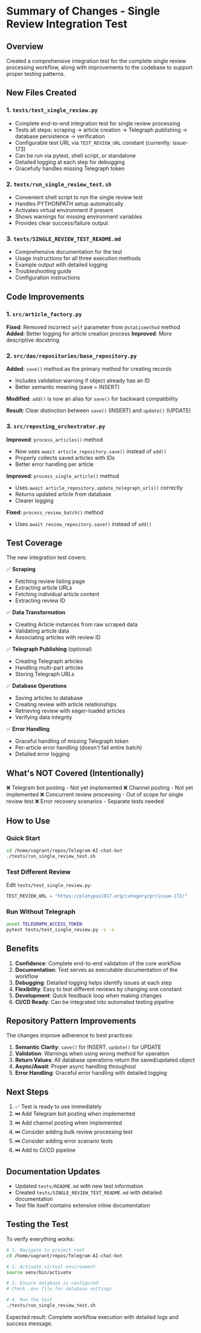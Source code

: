 # Summary of Changes - Single Review Integration Test

## Overview

Created a comprehensive integration test for the complete single review processing workflow, along with improvements to the codebase to support proper testing patterns.

## New Files Created

### 1. `tests/test_single_review.py`

- Complete end-to-end integration test for single review processing
- Tests all steps: scraping → article creation → Telegraph publishing → database persistence → verification
- Configurable test URL via `TEST_REVIEW_URL` constant (currently: issue-173)
- Can be run via pytest, shell script, or standalone
- Detailed logging at each step for debugging
- Gracefully handles missing Telegraph token

### 2. `tests/run_single_review_test.sh`

- Convenient shell script to run the single review test
- Handles PYTHONPATH setup automatically
- Activates virtual environment if present
- Shows warnings for missing environment variables
- Provides clear success/failure output

### 3. `tests/SINGLE_REVIEW_TEST_README.md`

- Comprehensive documentation for the test
- Usage instructions for all three execution methods
- Example output with detailed logging
- Troubleshooting guide
- Configuration instructions

## Code Improvements

### 1. `src/article_factory.py`

**Fixed**: Removed incorrect `self` parameter from `@staticmethod` method
**Added**: Better logging for article creation process
**Improved**: More descriptive docstring

### 2. `src/dao/repositories/base_repository.py`

**Added**: `save()` method as the primary method for creating records

- Includes validation warning if object already has an ID
- Better semantic meaning (save = INSERT)

**Modified**: `add()` is now an alias for `save()` for backward compatibility

**Result**: Clear distinction between `save()` (INSERT) and `update()` (UPDATE)

### 3. `src/reposting_orchestrator.py`

**Improved**: `process_articles()` method

- Now uses `await article_repository.save()` instead of `add()`
- Properly collects saved articles with IDs
- Better error handling per article

**Improved**: `process_single_article()` method

- Uses `await article_repository.update_telegraph_urls()` correctly
- Returns updated article from database
- Clearer logging

**Fixed**: `process_review_batch()` method

- Uses `await review_repository.save()` instead of `add()`

## Test Coverage

The new integration test covers:

✅ **Scraping**

- Fetching review listing page
- Extracting article URLs
- Fetching individual article content
- Extracting review ID

✅ **Data Transformation**

- Creating Article instances from raw scraped data
- Validating article data
- Associating articles with review ID

✅ **Telegraph Publishing** (optional)

- Creating Telegraph articles
- Handling multi-part articles
- Storing Telegraph URLs

✅ **Database Operations**

- Saving articles to database
- Creating review with article relationships
- Retrieving review with eager-loaded articles
- Verifying data integrity

✅ **Error Handling**

- Graceful handling of missing Telegraph token
- Per-article error handling (doesn't fail entire batch)
- Detailed error logging

## What's NOT Covered (Intentionally)

❌ Telegram bot posting - Not yet implemented
❌ Channel posting - Not yet implemented
❌ Concurrent review processing - Out of scope for single review test
❌ Error recovery scenarios - Separate tests needed

## How to Use

### Quick Start

```bash
cd /home/vagrant/repos/Telegram-AI-chat-bot
./tests/run_single_review_test.sh
```

### Test Different Review

Edit `tests/test_single_review.py`:

```python
TEST_REVIEW_URL = "https://platypus1917.org/category/pr/issue-172/"
```

### Run Without Telegraph

```bash
unset TELEGRAPH_ACCESS_TOKEN
pytest tests/test_single_review.py -v -s
```

## Benefits

1. **Confidence**: Complete end-to-end validation of the core workflow
2. **Documentation**: Test serves as executable documentation of the workflow
3. **Debugging**: Detailed logging helps identify issues at each step
4. **Flexibility**: Easy to test different reviews by changing one constant
5. **Development**: Quick feedback loop when making changes
6. **CI/CD Ready**: Can be integrated into automated testing pipeline

## Repository Pattern Improvements

The changes improve adherence to best practices:

1. **Semantic Clarity**: `save()` for INSERT, `update()` for UPDATE
2. **Validation**: Warnings when using wrong method for operation
3. **Return Values**: All database operations return the saved/updated object
4. **Async/Await**: Proper async handling throughout
5. **Error Handling**: Graceful error handling with detailed logging

## Next Steps

1. ✅ Test is ready to use immediately
2. ⏭️ Add Telegram bot posting when implemented
3. ⏭️ Add channel posting when implemented
4. ⏭️ Consider adding bulk review processing test
5. ⏭️ Consider adding error scenario tests
6. ⏭️ Add to CI/CD pipeline

## Documentation Updates

- Updated `tests/README.md` with new test information
- Created `tests/SINGLE_REVIEW_TEST_README.md` with detailed documentation
- Test file itself contains extensive inline documentation

## Testing the Test

To verify everything works:

```bash
# 1. Navigate to project root
cd /home/vagrant/repos/Telegram-AI-chat-bot

# 2. Activate virtual environment
source venv/bin/activate

# 3. Ensure database is configured
# Check .env file for database settings

# 4. Run the test
./tests/run_single_review_test.sh
```

Expected result: Complete workflow execution with detailed logs and success message.
